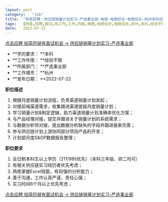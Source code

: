 ```yaml
---
layout:	post
category:	"job"
title:	"网易招聘：供应链销量计划实习-严选事业部-电商-电商综合-电商综合-杭州本科经验不限"
tags:	[网易,招聘,面试,找工作,工作,内推,电商,电商综合,电商综合,杭州,本科,经验不限]
date:	2022-07-22
---
```


[点击应聘 投简历就有面试机会 -> 供应链销量计划实习-严选事业部](http://mobile.bole.netease.com/bole/boleDetail?id=41760&employeeId=346f03c3cda5f04c&key=all)



- **学历要求： **本科
- **工作年限： **经验不限
- **所属部门： **严选事业部
- **工作城市： **杭州
- **发布日期： **2022-07-22



**职位描述**
1. 根据月度销量计划流程，负责渠道销量计划发起；
2. 对接前端渠道需求，收集跟进渠道提报月度销量计划；
3. 学习销量计划&amp;制定逻辑，助力渠道销量计划准确率优化方案；
4. 与产品经理对接，提交并跟进关于销量计划的系统需求；
5. 与数据分析师对接，提出数据分析缺失的字段并跟进报表完善；
6. 参与供应链计划上游协同部分项目产品的开发；
7. 计划部月度S&amp;OP数据报告整理；



**职位要求**
1. 全日制本科生以上学历（211/985优先）（本科三年级、研二均可）
2. 有相关供应链实习经历者优先考虑；
3. 熟练掌握Excel技能，有较强的分析能力；
4. 善于沟通，工作认真严谨，责任心强；
5. 实习时间6个月以上优先考虑；




[点击应聘 投简历就有面试机会 -> 供应链销量计划实习-严选事业部](http://mobile.bole.netease.com/bole/boleDetail?id=41760&employeeId=346f03c3cda5f04c&key=all)